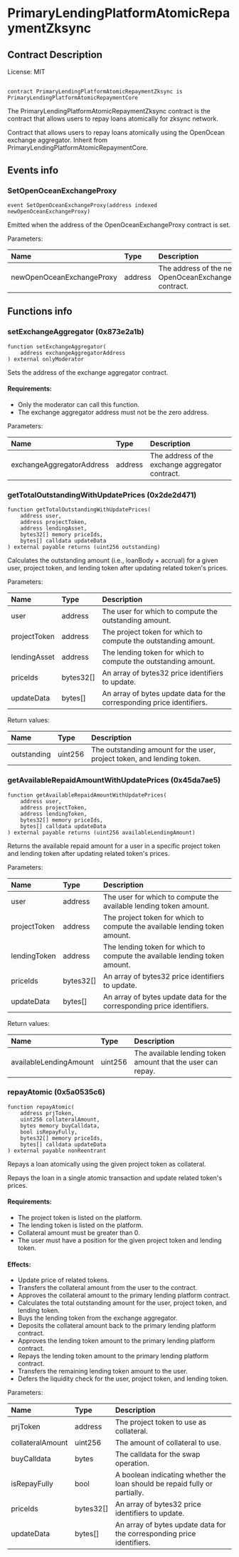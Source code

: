 # PrimaryLendingPlatformAtomicRepaymentZksync

## Contract Description


License: MIT

## 

```solidity
contract PrimaryLendingPlatformAtomicRepaymentZksync is PrimaryLendingPlatformAtomicRepaymentCore
```

The PrimaryLendingPlatformAtomicRepaymentZksync contract is the contract that allows users to repay loans atomically for zksync network.

Contract that allows users to repay loans atomically using the OpenOcean exchange aggregator. Inherit from PrimaryLendingPlatformAtomicRepaymentCore.
## Events info

### SetOpenOceanExchangeProxy

```solidity
event SetOpenOceanExchangeProxy(address indexed newOpenOceanExchangeProxy)
```

Emitted when the address of the OpenOceanExchangeProxy contract is set.


Parameters:

| Name                      | Type    | Description                                             |
| :------------------------ | :------ | :------------------------------------------------------ |
| newOpenOceanExchangeProxy | address | The address of the new OpenOceanExchangeProxy contract. |

## Functions info

### setExchangeAggregator (0x873e2a1b)

```solidity
function setExchangeAggregator(
    address exchangeAggregatorAddress
) external onlyModerator
```

Sets the address of the exchange aggregator contract.
#### Requirements:
- Only the moderator can call this function.
- The exchange aggregator address must not be the zero address.


Parameters:

| Name                      | Type    | Description                                      |
| :------------------------ | :------ | :----------------------------------------------- |
| exchangeAggregatorAddress | address | The address of the exchange aggregator contract. |

### getTotalOutstandingWithUpdatePrices (0x2de2d471)

```solidity
function getTotalOutstandingWithUpdatePrices(
    address user,
    address projectToken,
    address lendingAsset,
    bytes32[] memory priceIds,
    bytes[] calldata updateData
) external payable returns (uint256 outstanding)
```

Calculates the outstanding amount (i.e., loanBody + accrual) for a given user, project token, and lending token after updating related token's prices.


Parameters:

| Name         | Type      | Description                                                              |
| :----------- | :-------- | :----------------------------------------------------------------------- |
| user         | address   | The user for which to compute the outstanding amount.                    |
| projectToken | address   | The project token for which to compute the outstanding amount.           |
| lendingAsset | address   | The lending token for which to compute the outstanding amount.           |
| priceIds     | bytes32[] | An array of bytes32 price identifiers to update.                         |
| updateData   | bytes[]   | An array of bytes update data for the corresponding price identifiers.   |


Return values:

| Name        | Type    | Description                                                            |
| :---------- | :------ | :--------------------------------------------------------------------- |
| outstanding | uint256 | The outstanding amount for the user, project token, and lending token. |

### getAvailableRepaidAmountWithUpdatePrices (0x45da7ae5)

```solidity
function getAvailableRepaidAmountWithUpdatePrices(
    address user,
    address projectToken,
    address lendingToken,
    bytes32[] memory priceIds,
    bytes[] calldata updateData
) external payable returns (uint256 availableLendingAmount)
```

Returns the available repaid amount for a user in a specific project token and lending token after updating related token's prices.


Parameters:

| Name         | Type      | Description                                                                  |
| :----------- | :-------- | :--------------------------------------------------------------------------- |
| user         | address   | The user for which to compute the available lending token amount.            |
| projectToken | address   | The project token for which to compute the available lending token amount.   |
| lendingToken | address   | The lending token for which to compute the available lending token amount.   |
| priceIds     | bytes32[] | An array of bytes32 price identifiers to update.                             |
| updateData   | bytes[]   | An array of bytes update data for the corresponding price identifiers.       |


Return values:

| Name                   | Type    | Description                                                 |
| :--------------------- | :------ | :---------------------------------------------------------- |
| availableLendingAmount | uint256 | The available lending token amount that the user can repay. |

### repayAtomic (0x5a0535c6)

```solidity
function repayAtomic(
    address prjToken,
    uint256 collateralAmount,
    bytes memory buyCalldata,
    bool isRepayFully,
    bytes32[] memory priceIds,
    bytes[] calldata updateData
) external payable nonReentrant
```

Repays a loan atomically using the given project token as collateral.

Repays the loan in a single atomic transaction and update related token's prices.
#### Requirements:
- The project token is listed on the platform.
- The lending token is listed on the platform.
- Collateral amount must be greater than 0.
- The user must have a position for the given project token and lending token.
#### Effects:
- Update price of related tokens.
- Transfers the collateral amount from the user to the contract.
- Approves the collateral amount to the primary lending platform contract.
- Calculates the total outstanding amount for the user, project token, and lending token.
- Buys the lending token from the exchange aggregator.
- Deposits the collateral amount back to the primary lending platform contract.
- Approves the lending token amount to the primary lending platform contract.
- Repays the lending token amount to the primary lending platform contract.
- Transfers the remaining lending token amount to the user.
- Defers the liquidity check for the user, project token, and lending token.


Parameters:

| Name             | Type      | Description                                                                  |
| :--------------- | :-------- | :--------------------------------------------------------------------------- |
| prjToken         | address   | The project token to use as collateral.                                      |
| collateralAmount | uint256   | The amount of collateral to use.                                             |
| buyCalldata      | bytes     | The calldata for the swap operation.                                         |
| isRepayFully     | bool      | A boolean indicating whether the loan should be repaid fully or partially.   |
| priceIds         | bytes32[] | An array of bytes32 price identifiers to update.                             |
| updateData       | bytes[]   | An array of bytes update data for the corresponding price identifiers.       |

